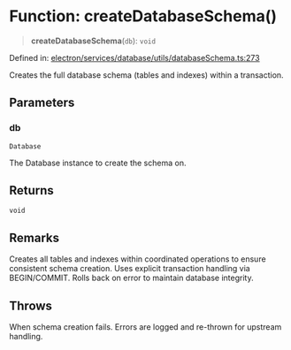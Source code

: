 # Function: createDatabaseSchema()

> **createDatabaseSchema**(`db`): `void`

Defined in: [electron/services/database/utils/databaseSchema.ts:273](https://github.com/Nick2bad4u/Uptime-Watcher/blob/main/electron/services/database/utils/databaseSchema.ts#L273)

Creates the full database schema (tables and indexes) within a transaction.

## Parameters

### db

`Database`

The Database instance to create the schema on.

## Returns

`void`

## Remarks

Creates all tables and indexes within coordinated operations to ensure
consistent schema creation. Uses explicit transaction handling via
BEGIN/COMMIT. Rolls back on error to maintain database integrity.

## Throws

When schema creation fails. Errors are logged and re-thrown for
  upstream handling.
